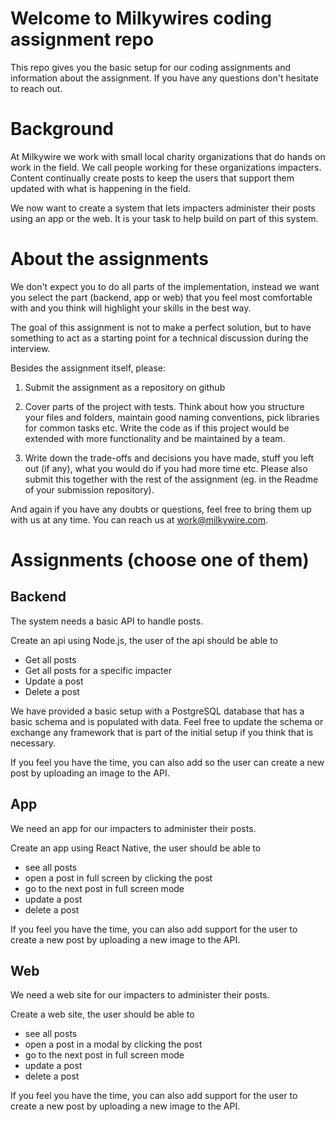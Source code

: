 # Welcome to Milkywires coding assignment repo

This repo gives you the basic setup for our coding assignments and information about the assignment. If you have any questions don't hesitate to reach out.

# Background

At Milkywire we work with small local charity organizations that do hands on work in the field. We call people working for these organizations impacters. Content continually create posts to keep the users that support them updated with what is happening in the field.

We now want to create a system that lets impacters administer their posts using an app or the web. It is your task to help build on part of this system.

# About the assignments

We don't expect you to do all parts of the implementation, instead we want you select the part (backend, app or web) that you feel most comfortable with and you think will highlight your skills in the best way.

The goal of this assignment is not to make a perfect solution, but to have something to act as a starting point for a technical discussion during the interview.

Besides the assignment itself, please:

1. Submit the assignment as a repository on github

2. Cover parts of the project with tests. Think about how you structure your files and folders, maintain good naming conventions, pick libraries for common tasks etc. Write the code as if this project would be extended with more functionality and be maintained by a team.

3. Write down the trade-offs and decisions you have made, stuff you left out (if any), what you would do if you had more time etc. Please also submit this together with the rest of the assignment (eg. in the Readme of your submission repository).

And again if you have any doubts or questions, feel free to bring them up with us at any time. You can reach us at work@milkywire.com.

# Assignments (choose one of them)

## Backend

The system needs a basic API to handle posts.

Create an api using Node.js, the user of the api should be able to

- Get all posts
- Get all posts for a specific impacter
- Update a post
- Delete a post

We have provided a basic setup with a PostgreSQL database that has a basic schema and is populated with data. Feel free to update the schema or exchange any framework that is part of the initial setup if you think that is necessary.

If you feel you have the time, you can also add so the user can create a new post by uploading an image to the API.

## App

We need an app for our impacters to administer their posts.

Create an app using React Native, the user should be able to

- see all posts
- open a post in full screen by clicking the post
- go to the next post in full screen mode
- update a post
- delete a post

If you feel you have the time, you can also add support for the user to create a new post by uploading a new image to the API.

## Web

We need a web site for our impacters to administer their posts.

Create a web site, the user should be able to

- see all posts
- open a post in a modal by clicking the post
- go to the next post in full screen mode
- update a post
- delete a post

If you feel you have the time, you can also add support for the user to create a new post by uploading a new image to the API.
